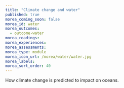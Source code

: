 ```yaml
---
title: "Climate change and water"
published: true
morea_coming_soon: false
morea_id: water
morea_outcomes:
  - outcome-water
morea_readings:
morea_experiences:
morea_assessments:
morea_type: module
morea_icon_url: /morea/water/water.jpg
morea_labels:
morea_sort_order: 40
---
```


How climate change is predicted to impact on oceans.
